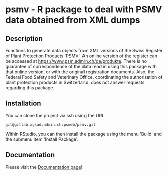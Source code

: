 # psmv - R package to deal with PSMV data obtained from XML dumps

## Description

Functions to generate data objects from XML versions of the Swiss
Register of Plant Protection Products 'PSMV'. An online version of the
register can be accessed at <https://www.psm.admin.ch/de/produkte>. There is no
guarantee of correspondence of the data read in using this package with that
online version, or with the original registration documents.  Also, the
Federal Food Safety and Veterinary Office, coordinating the authorisation of
plant protection products in Switzerland, does not answer requests regarding
this package. 

## Installation

You can clone the project via ssh using the URL

```
git@gitlab.agsad.admin.ch:psmwb/psmv.git
```

Within RStudio, you can then install the package using the menu 'Build' and 
the submenu item 'Install Package'.

## Documentation

Please visit the [Documentation page](https://psmwb.pages.agsad.admin.ch/psmv/)!
